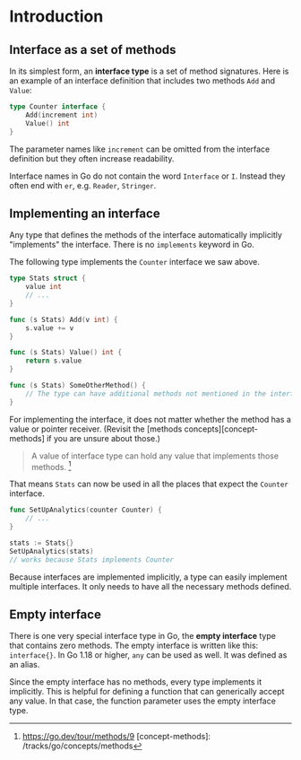 # Introduction

## Interface as a set of methods

In its simplest form, an **interface type** is a set of method signatures.
Here is an example of an interface definition that includes two methods `Add` and `Value`:

```go
type Counter interface {
    Add(increment int)
    Value() int
}
```

The parameter names like `increment` can be omitted from the interface definition but they often increase readability.

Interface names in Go do not contain the word `Interface` or `I`.
Instead they often end with `er`, e.g. `Reader`, `Stringer`.

## Implementing an interface

Any type that defines the methods of the interface automatically implicitly "implements" the interface.
There is no `implements` keyword in Go.

The following type implements the `Counter` interface we saw above.

```go
type Stats struct {
    value int
    // ...
}

func (s Stats) Add(v int) {
    s.value += v
}

func (s Stats) Value() int {
    return s.value
}

func (s Stats) SomeOtherMethod() {
    // The type can have additional methods not mentioned in the interface.
}
```

For implementing the interface, it does not matter whether the method has a value or pointer receiver.
(Revisit the [methods concepts][concept-methods] if you are unsure about those.)

> A value of interface type can hold any value that implements those methods. [^1]

That means `Stats` can now be used in all the places that expect the `Counter` interface.

```go
func SetUpAnalytics(counter Counter) {
    // ...
}

stats := Stats{}
SetUpAnalytics(stats)
// works because Stats implements Counter
```


Because interfaces are implemented implicitly, a type can easily implement multiple interfaces.
It only needs to have all the necessary methods defined.

## Empty interface

There is one very special interface type in Go, the **empty interface** type that contains zero methods.
The empty interface is written like this: `interface{}`.
In Go 1.18 or higher, `any` can be used as well. It was defined as an alias.

Since the empty interface has no methods, every type implements it implicitly.
This is helpful for defining a function that can generically accept any value.
In that case, the function parameter uses the empty interface type.

[^1]: https://go.dev/tour/methods/9
[concept-methods]: /tracks/go/concepts/methods
